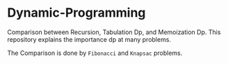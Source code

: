 # Dynamic-Programming
Comparison between Recursion, Tabulation Dp, and Memoization Dp.
This repository explains the importance dp at many problems.

The Comparison is done by ``Fibonacci`` and ``Knapsac`` problems.
